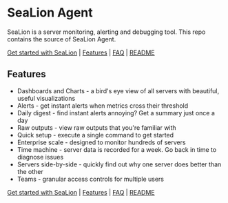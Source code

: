 # SeaLion Agent ##

SeaLion is a server monitoring, alerting and debugging tool. This repo contains the source of SeaLion Agent. 

[Get started with SeaLion](https://sealion.com) | [Features](https://sealion.com/features) | [FAQ](https://sealion.com/faq) | [README](build/res/README) 

## Features ##

* Dashboards and Charts - a bird's eye view of all servers with beautiful, useful visualizations
* Alerts - get instant alerts when metrics cross their threshold
* Daily digest - find instant alerts annoying? Get a summary just once a day
* Raw outputs - view raw outputs that you're familiar with
* Quick setup - execute a single command to get started
* Enterprise scale - designed to monitor hundreds of servers
* Time machine - server data is recorded for a week. Go back in time to diagnose issues
* Servers side-by-side - quickly find out why one server does better than the other
* Teams - granular access controls for multiple users

[Get started with SeaLion](https://sealion.com) | [Features](https://sealion.com/features) | [FAQ](https://sealion.com/faq) | [README](build/res/README)
